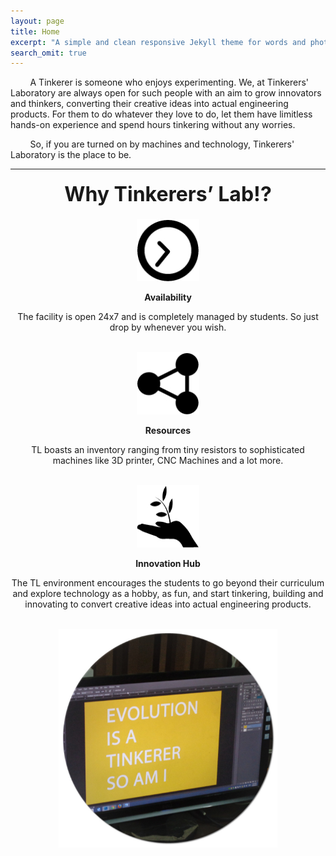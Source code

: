 ```yaml
---
layout: page
title: Home
excerpt: "A simple and clean responsive Jekyll theme for words and photos."
search_omit: true
---
```


<p>
&nbsp;&nbsp;&nbsp;&nbsp;&nbsp;&nbsp;&nbsp;&nbsp;A Tinkerer is someone who enjoys experimenting. We, at Tinkerers' Laboratory are always open for such people with an aim to grow innovators and thinkers, converting their creative ideas into actual engineering products. For them to do whatever they love to do, let them have limitless hands-on experience and spend hours tinkering without any worries. 

&nbsp;&nbsp;&nbsp;&nbsp;&nbsp;&nbsp;&nbsp;&nbsp;So, if you are turned on by machines and technology, Tinkerers' Laboratory is the place to be.
</p>

---
<p align="center" style="font-size:20px"><b><font size="6">Why Tinkerers’ Lab!?</font></b></p>
<center>
<img src="/images/availability.jpeg" alt="Availability" height="100" width="100"><br>
<p><b>Availability</b></p>
<p>The facility is open 24x7 and is completely managed by students. So just drop by whenever you wish.</p><br>
<img src="/images/resources.jpeg" alt="Resources" height="100" width="100">
<p><b>Resources</b></p>
<p>TL boasts an inventory ranging from tiny resistors to sophisticated machines like 3D printer, CNC Machines and a lot more.</p><br>
<img src="/images/innovation.jpeg" alt="Innovation Hub" height="100" width="100">
<p><b>Innovation Hub</b></p>
<p>The TL environment encourages the students to go beyond their curriculum and explore technology as a hobby, as fun, and start tinkering, building and innovating to convert creative ideas into actual engineering products.</p><br>
<img src="/images/evolution_tinkerer.jpg" alt="Innovation Hub" height="350" width="350">
</center>